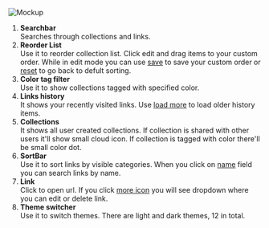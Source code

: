   ![Mockup](https://github.com/woywro/Linkly/blob/docs/docs/HomePage/img/screenshot.png)

  <ol>
  <li><b>Searchbar</b><br/>Searches through collections and links.</li>
  <li><b>Reorder List</b><br/>Use it to reorder collection list. Click edit and drag items to your custom order. While in edit mode you can use <ins>save</ins> to save your custom order or <ins>reset</ins> to go back to defult sorting.</li>
  <li><b>Color tag filter</b></br>Use it to show collections tagged with specified color.</li>
  <li><b>Links history</b><br/>It shows your recently visited links. Use <ins>load more</ins> to load older history items.</li>
  <li><b>Collections</b><br/>It shows all user created collections. If collection is shared with other users it'll show small cloud icon. If collection is tagged with color there'll be small color dot.</li>
   <li><b>SortBar</b><br/>Use it to sort links by visible categories. When you click on <ins>name</ins> field you can search links by name.</li>
   <li><b>Link</b><br/>Click to open url. If you click <ins>more icon</ins> you will see dropdown where you can edit or delete link.</li>
   <li><b>Theme switcher</b><br/>Use it to switch themes. There are light and dark themes, 12 in total.</li>
  </ol>
